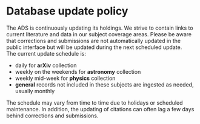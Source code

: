 
# Database update policy

The ADS is continuously updating its holdings.  We strive to contain links to current literature and data in our subject coverage areas.  Please be aware that corrections and submissions are not automatically updated in the public interface but will be updated during the next scheduled update.  
The current update schedule is:  
- daily for **arXiv** collection
- weekly on the weekends for **astronomy** collection
- weekly mid-week for **physics** collection
- **general** records not included in these subjects are ingested as needed, usually monthly 

The schedule may vary from time to time due to holidays or scheduled maintenance.  In addition, the updating of citations can often lag a few days behind corrections and submissions.

